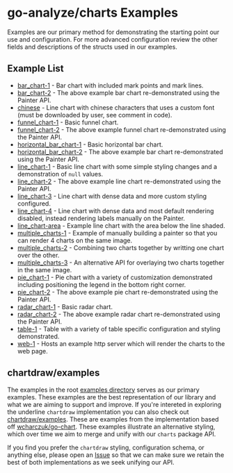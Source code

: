 # go-analyze/charts Examples

Examples are our primary method for demonstrating the starting point our use and configuration. For more advanced configuration review the other fields and descriptions of the structs used in our examples.

## Example List

* [bar_chart-1](./bar_chart-1) - Bar chart with included mark points and mark lines.
* [bar_chart-2](./bar_chart-2) - The above example bar chart re-demonstrated using the Painter API.
* [chinese](./chinese) - Line chart with chinese characters that uses a custom font (must be downloaded by user, see comment in code).
* [funnel_chart-1](./funnel_chart-1) - Basic funnel chart.
* [funnel_chart-2](./funnel_chart-2) - The above example funnel chart re-demonstrated using the Painter API.
* [horizontal_bar_chart-1](./horizontal_bar_chart-1) - Basic horizontal bar chart.
* [horizontal_bar_chart-2](./horizontal_bar_chart-2) - The above example bar chart re-demonstrated using the Painter API.
* [line_chart-1](./line_chart-1) - Basic line chart with some simple styling changes and a demonstration of `null` values.
* [line_chart-2](./line_chart-2) - The above example line chart re-demonstrated using the Painter API.
* [line_chart-3](./line_chart-3) - Line chart with dense data and more custom styling configured.
* [line_chart-4](./line_chart-4) - Line chart with dense data and most default rendering disabled, instead rendering labels manually on the Painter.
* [line_chart-area](./line_chart-area) - Example line chart with the area below the line shaded.
* [multiple_charts-1](./multiple_charts-1) - Example of manually building a painter so that you can render 4 charts on the same image.
* [multiple_charts-2](./multiple_charts-2) - Combining two charts together by writting one chart over the other.
* [multiple_charts-3](./multiple_charts-3) - An alternative API for overlaying two charts together in the same image.
* [pie_chart-1](./pie_chart-1) - Pie chart with a variety of customization demonstrated including positioning the legend in the bottom right corner.
* [pie_chart-2](./pie_chart-2) - The above example pie chart re-demonstrated using the Painter API.
* [radar_chart-1](./radar_chart-1) - Basic radar chart.
* [radar_chart-2](./radar_chart-2) - The above example radar chart re-demonstrated using the Painter API.
* [table-1](./table-1) - Table with a variety of table specific configuration and styling demonstrated.
* [web-1](./web-1) - Hosts an example http server which will render the charts to the web page.

## chartdraw/examples

The examples in the root [examples directory](https://github.com/go-analyze/charts/tree/main/examples) serves as our primary examples. These examples are the best representation of our library and what we are aiming to support and improve. If you're intereted in exploring the underline `chartdraw` implementation you can also check out [chartdraw/examples](https://github.com/go-analyze/charts/tree/main/chartdraw/examples). These are examples from the implementation based off [wcharczuk/go-chart](https://github.com/wcharczuk/go-chart). These examples illustrate an alternative styling, which over time we aim to merge and unify with our `charts` package API.

If you find you prefer the `chartdraw` styling, configuration schema, or anything else, please open an [Issue](https://github.com/go-analyze/charts/issues) so that we can make sure we retain the best of both implementations as we seek unifying our API.
